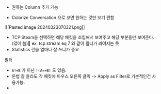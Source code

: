 
- 원하는 Column 추가 가능

- Colorize Conversation 으로 보면 원하는 것만 보기 편함

![[Pasted image 20240323070321.png]]

- TCP Steam을 선택하면 해당 패킷을 조립해서 보여주고 해당 부분들만 보여준다.(많이 씀) ex. tcp.stream eq 7 와 같이 필터가 씌여지는 듯
- Statistics 란을 얼마나 잘 쓰냐가 중요

필터
- `A!=B` 가 아닌 `!(A==B)` 도 있음. 
- 문법 잘 몰라도 각 패킷에 마우스 오른쪽 클릭 -> Apply as Filter로 기본적인건 사용가능.
- 